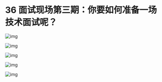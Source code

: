 36 面试现场第三期：你要如何准备一场技术面试呢？
=========================

![img](assets/43be6bc7069ff5fb8aa4c6b18fc44322.jpg)

![img](assets/349538d98113db1896587afc656867b1.jpg)

![img](assets/4b44ac8e2cd2b52d5e5c5dd2c138f42f.jpg)

![img](assets/888b4602373c92d8a5885bd1bc01a360.jpg)

![img](assets/45a5f2db1de0547b058465ffacdfc0e0.jpg)
